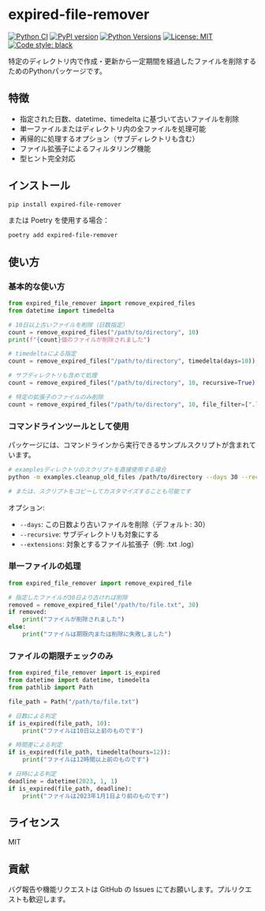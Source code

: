 # expired-file-remover

[![Python CI](https://github.com/your-organization/expired-file-remover/actions/workflows/ci.yml/badge.svg)](https://github.com/your-organization/expired-file-remover/actions/workflows/ci.yml)
[![PyPI version](https://badge.fury.io/py/expired-file-remover.svg)](https://badge.fury.io/py/expired-file-remover)
[![Python Versions](https://img.shields.io/pypi/pyversions/expired-file-remover.svg)](https://pypi.org/project/expired-file-remover/)
[![License: MIT](https://img.shields.io/badge/License-MIT-yellow.svg)](https://opensource.org/licenses/MIT)
[![Code style: black](https://img.shields.io/badge/code%20style-black-000000.svg)](https://github.com/psf/black)

特定のディレクトリ内で作成・更新から一定期間を経過したファイルを削除するためのPythonパッケージです。

## 特徴

- 指定された日数、datetime、timedelta に基づいて古いファイルを削除
- 単一ファイルまたはディレクトリ内の全ファイルを処理可能
- 再帰的に処理するオプション（サブディレクトリも含む）
- ファイル拡張子によるフィルタリング機能
- 型ヒント完全対応

## インストール

```bash
pip install expired-file-remover
```

または Poetry を使用する場合：

```bash
poetry add expired-file-remover
```

## 使い方

### 基本的な使い方

```python
from expired_file_remover import remove_expired_files
from datetime import timedelta

# 10日以上古いファイルを削除（日数指定）
count = remove_expired_files("/path/to/directory", 10)
print(f"{count}個のファイルが削除されました")

# timedeltaによる指定
count = remove_expired_files("/path/to/directory", timedelta(days=10))

# サブディレクトリも含めて処理
count = remove_expired_files("/path/to/directory", 10, recursive=True)

# 特定の拡張子のファイルのみ削除
count = remove_expired_files("/path/to/directory", 10, file_filter=[".log", ".tmp"])
```

### コマンドラインツールとして使用

パッケージには、コマンドラインから実行できるサンプルスクリプトが含まれています。

```bash
# examplesディレクトリのスクリプトを直接使用する場合
python -m examples.cleanup_old_files /path/to/directory --days 30 --recursive --extensions .log .tmp

# または、スクリプトをコピーしてカスタマイズすることも可能です
```

オプション:
- `--days`: この日数より古いファイルを削除（デフォルト: 30）
- `--recursive`: サブディレクトリも対象にする
- `--extensions`: 対象とするファイル拡張子（例: .txt .log）

### 単一ファイルの処理

```python
from expired_file_remover import remove_expired_file

# 指定したファイルが30日より古ければ削除
removed = remove_expired_file("/path/to/file.txt", 30)
if removed:
    print("ファイルが削除されました")
else:
    print("ファイルは期限内または削除に失敗しました")
```

### ファイルの期限チェックのみ

```python
from expired_file_remover import is_expired
from datetime import datetime, timedelta
from pathlib import Path

file_path = Path("/path/to/file.txt")

# 日数による判定
if is_expired(file_path, 10):
    print("ファイルは10日以上前のものです")

# 時間差による判定
if is_expired(file_path, timedelta(hours=12)):
    print("ファイルは12時間以上前のものです")

# 日時による判定
deadline = datetime(2023, 1, 1)
if is_expired(file_path, deadline):
    print("ファイルは2023年1月1日より前のものです")
```

## ライセンス

MIT

## 貢献

バグ報告や機能リクエストは GitHub の Issues にてお願いします。プルリクエストも歓迎します。
